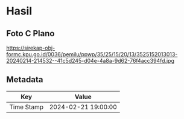 # Hasil

## Foto C Plano

https://sirekap-obj-formc.kpu.go.id/0036/pemilu/ppwp/35/25/15/20/13/3525152013013-20240214-214532--41c5d245-d04e-4a8a-9d62-76f4acc394fd.jpg


## Metadata

| Key        | Value               |
| ---------- | ------------------- |
| Time Stamp | 2024-02-21 19:00:00 |




